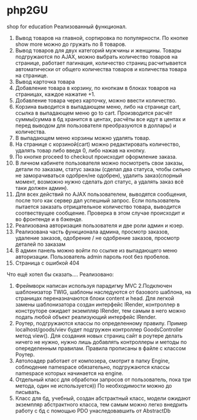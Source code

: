 # php2GU
shop for education
Реализованный функционал.
1. Вывод товаров на главной, сортировка по популярности. По кнопке show more можно до гружать по 8 товаров.
2. Вывод товаров для двух категорий мужчины и женщины. Товары подгружаются по AJAX, можно выбрать количество товаров на странице,
работает пагинация, количество страниц расчитывается автоматически от общего количества товаров и количества товара на странице.
3. Вывод карточка товара
4. Добавление товара в корзину, по кнопкам в блоках товаров на страницах, каждое нажатие +1.
5. Добавление товара через карточку, можно ввести количество.
6. Корзина выводится в выпадающем меню, либо на странице cart, ссылка в выпадающем меню go to cart. Производится расчёт суммы(сумма в бд 
хранится в центах, расчёты все идут в центах и перед выводом для пользователя преобразуются в доллары) и количества.
7. В выпадающем меню корзины можно удалять товар.
8. На странице с корзиной(cart) можно редактировать количество, удалять товар либо введя 0, либо нажав на кнопку.
9. По кнопке proceed to checkout происходит оформление заказа.
10. В личном кабинете пользователя можно посмотреть свои заказы, детали по заказам, статус заказы (сделал два статуса, чтобы сильно не 
заморачиваться одобрен/не одобрен), удалить заказ(спорный момент, возможно нужно сделать доп статус, а удалять заказ всё таки должен админ).
11. Для всех действий по AJAX пользователем, выводятся сообщения, после того как сервер дал успешный запрос. Если пользователь пытается заказать отрицательное количество товара, выводится соотвествущее сообщение. Проверка в этом случае происходит и во фронтенде и в бэкенде.
12. Реализована авторизация пользователя и две роли админ и юзер.
13. Реализована часть функционала админа, просмотр заказов, удаление заказов, одобрение / не одобрение заказов, просмотр деталей по заказам
14. В админ панель можно войти по ссылке из выпадающего меню авторизации. Пользователь admin пароль root без пробелов.
15. Страница с ошибкой 404

Что ещё хотел бы сказать....
Реализовано:
1. Фреймворк написан используя парадигму MVC
2.Подключен шаблонизатор TWIG, шаблоны наследуются от базового шаблона, на страницах переназначаются блоки content и head. 
Для легкой замены шаблонизатора создан интерфейс IRender, контроллер в конструторе ожидает экземпляр IRender, тем самым в него можно подать любой объект реализующий интерфейс IRender.
3. Роутер, подгружаются классы по определенному правилу. Пример localhost/goods/viev будет подгружен контроллер GoodsController
метод view(). Для создания новых страниц сайт в роутере делать ничего не нужно, нужно лишь добавлять контроллеры и методы по опеределенным правилам. Правила прописаны в файле с классом Роутер.
4. Автолоадер работает от композера, смотрит в папку Engine, соблюдение namespace обязательно, подгружаются классы namespace которых начинается на engine.
5. Отдельный класс для обработки запросов от пользователь, пока три метода, один не используется)) По необходимости можно до писывать.
6. Класс для бд, учебный, создан абстрактный класс, модели ожидают экземпляр абстрактного класса, тем самым можно легко внедрить работу с бд с помощью PDO унаследовавшить от AbstractDb
